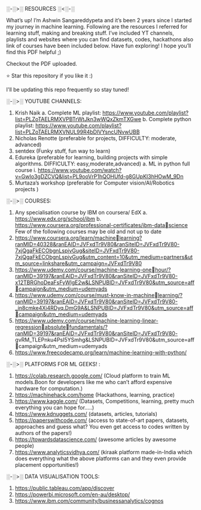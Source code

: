 ░-░>░ RESOURCES ░<░-░


What’s up! I’m Ashwin Sangareddypeta and it’s been 2 years since I started my journey in machine learning. Following are the resources I referred for learning stuff, making and breaking stuff. I’ve included YT channels, playlists and websites where you can find datasets, codes, hackathons also link of courses have been included below.
Have fun exploring!
I hope you’ll find this PDF helpful ;)

Checkout the PDF uploaded.

⭐ Star this repository if you like it :)

I'll be updating this repo frequently so stay tuned!


░-░>░ YOUTUBE CHANNELS:
1. Krish Naik
a. Complete ML playlist: 
https://www.youtube.com/playlist?list=PLZoTAELRMXVPBTrWtJkn3wWQxZkmTXGwe
b. Complete python playlist:
https://www.youtube.com/playlist?list=PLZoTAELRMXVNUL99R4bDlVYsncUNvwUBB
2. Nicholas Renotte
(preferable for projects, DIFFICULTY: moderate, advanced)
3. sentdex
(Funky stuff, fun way to learn)
4. Edureka
(preferable for learning, building projects with simple algorithms. 
DIFFICULTY: easy,moderate,advanced)
a. ML in python full course
i. https://www.youtube.com/watch?v=GwIo3gDZCVQ&list=PL9ooVrP1hQOHUfd-g8GUpKI3hHOwM_9Dn
5. Murtaza’s workshop
(preferable for Computer vision/AI/Robotics projects )


░-░>░ COURSES:
1. Any specialisation course by IBM on coursera/ EdX
a. https://www.edx.org/school/ibm
b. https://www.coursera.org/professional-certificates/ibm-datascience
Few of the following courses may be old and not up to date
2. https://www.coursera.org/learn/machinelearning?ranMID=40328&ranEAID=JVFxdTr9V80&ranSiteID=JVFxdTr9V80-7xjQgaFkECObgnLspivGug&siteID=JVFxdTr9V80-7xjQgaFkECObgnLspivGug&utm_content=10&utm_medium=partners&utm_source=linkshare&utm_campaign=JVFxdTr9V80
3. https://www.udemy.com/course/machine-learning-onehour/?ranMID=39197&ranEAID=JVFxdTr9V80&ranSiteID=JVFxdTr9V80-x12TBRGhoDeaFsFyWlgE2w&LSNPUBID=JVFxdTr9V80&utm_source=affcampaign&utm_medium=udemyads
4. https://www.udemy.com/course/must-know-in-machinelearning/?ranMID=39197&ranEAID=JVFxdTr9V80&ranSiteID=JVFxdTr9V80-_in8cmke4Xi4RDyq.DmG9A&LSNPUBID=JVFxdTr9V80&utm_source=affcampaign&utm_medium=udemyads
5. https://www.udemy.com/course/machine-learning-linear-regressionabsolutefundamentals/?ranMID=39197&ranEAID=JVFxdTr9V80&ranSiteID=JVFxdTr9V80-
gvRM_TLEPnku4PsI5YSmhg&LSNPUBID=JVFxdTr9V80&utm_source=affcampaign&utm_medium=udemyads
6. https://www.freecodecamp.org/learn/machine-learning-with-python/


░-░>░ PLATFORMS FOR ML GEEKS! :
1) https://colab.research.google.com/ (Cloud platform to train ML 
models.Boon for developers like me who can’t afford expensive 
hardware for computation.)
2) https://machinehack.com/home (Hackathons, learning, practice)
3) https://www.kaggle.com/ (Datasets, Competitions, learning, pretty 
much everything you can hope for…..)
4) https://www.kdnuggets.com/ (datasets, articles, tutorials)
5) https://paperswithcode.com/ (access to state-of-art papers, datasets, 
approaches and guess what? You even get access to codes written by 
authors of the papers!)
6) https://towardsdatascience.com/ (awesome articles by awesome 
people)
7) https://www.analyticsvidhya.com/ (kiraak platform made-in-India which 
does everything what the above platforms can and they even provide 
placement opportunities!)

░-░>░ DATA VISUALISATION TOOLS:
1) https://public.tableau.com/app/discover
2) https://powerbi.microsoft.com/en-au/desktop/
3) https://www.ibm.com/community/businessanalytics/cognos
